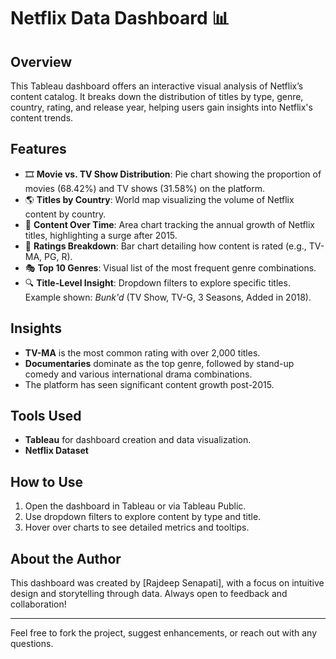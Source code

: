 # Netflix Data Dashboard 📊

## Overview
This Tableau dashboard offers an interactive visual analysis of Netflix’s content catalog. It breaks down the distribution of titles by type, genre, country, rating, and release year, helping users gain insights into Netflix's content trends.

## Features
- 🎞️ **Movie vs. TV Show Distribution**: Pie chart showing the proportion of movies (68.42%) and TV shows (31.58%) on the platform.
- 🌎 **Titles by Country**: World map visualizing the volume of Netflix content by country.
- 📆 **Content Over Time**: Area chart tracking the annual growth of Netflix titles, highlighting a surge after 2015.
- 🔢 **Ratings Breakdown**: Bar chart detailing how content is rated (e.g., TV-MA, PG, R).
- 🎭 **Top 10 Genres**: Visual list of the most frequent genre combinations.
- 🔍 **Title-Level Insight**: Dropdown filters to explore specific titles. Example shown: _Bunk'd_ (TV Show, TV-G, 3 Seasons, Added in 2018).

## Insights
- **TV-MA** is the most common rating with over 2,000 titles.
- **Documentaries** dominate as the top genre, followed by stand-up comedy and various international drama combinations.
- The platform has seen significant content growth post-2015.

## Tools Used
- **Tableau** for dashboard creation and data visualization.
- **Netflix Dataset** 

## How to Use
1. Open the dashboard in Tableau or via Tableau Public.
2. Use dropdown filters to explore content by type and title.
3. Hover over charts to see detailed metrics and tooltips.

## About the Author
This dashboard was created by [Rajdeep Senapati], with a focus on intuitive design and storytelling through data. Always open to feedback and collaboration!

---

Feel free to fork the project, suggest enhancements, or reach out with any questions.
